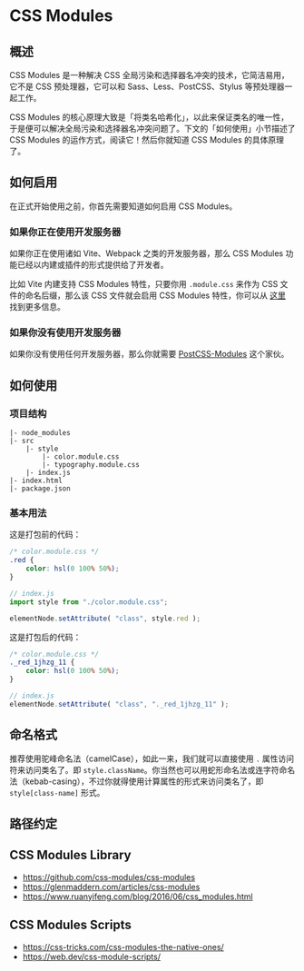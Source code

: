 # CSS Modules

## 概述

CSS Modules 是一种解决 CSS 全局污染和选择器名冲突的技术，它简洁易用，它不是 CSS 预处理器，它可以和 Sass、Less、PostCSS、Stylus 等预处理器一起工作。

CSS Modules 的核心原理大致是「将类名哈希化」，以此来保证类名的唯一性，于是便可以解决全局污染和选择器名冲突问题了。下文的「如何使用」小节描述了 CSS Modules 的运作方式，阅读它！然后你就知道 CSS Modules 的具体原理了。

## 如何启用

在正式开始使用之前，你首先需要知道如何启用 CSS Modules。

### 如果你正在使用开发服务器

如果你正在使用诸如 Vite、Webpack 之类的开发服务器，那么 CSS Modules 功能已经以内建或插件的形式提供给了开发者。

比如 Vite 内建支持 CSS Modules 特性，只要你用 `.module.css` 来作为 CSS 文件的命名后缀，那么该 CSS 文件就会启用 CSS Modules 特性，你可以从 [这里](https://vitejs.dev/guide/features.html#css-modules) 找到更多信息。

### 如果你没有使用开发服务器

如果你没有使用任何开发服务器，那么你就需要 [PostCSS-Modules](https://github.com/madyankin/postcss-modules) 这个家伙。

## 如何使用

### 项目结构

```
|- node_modules
|- src
    |- style
        |- color.module.css
        |- typography.module.css
    |- index.js
|- index.html
|- package.json
```

### 基本用法

这是打包前的代码：

```css
/* color.module.css */
.red {
    color: hsl(0 100% 50%);
}
```

```js
// index.js
import style from "./color.module.css";

elementNode.setAttribute( "class", style.red );
```

这是打包后的代码：

```css
/* color.module.css */
._red_1jhzg_11 {
    color: hsl(0 100% 50%);
}
```

```js
// index.js
elementNode.setAttribute( "class", "._red_1jhzg_11" );
```

## 命名格式

推荐使用驼峰命名法（camelCase），如此一来，我们就可以直接使用 `.` 属性访问符来访问类名了。即 `style.className`。你当然也可以用蛇形命名法或连字符命名法（kebab-casing），不过你就得使用计算属性的形式来访问类名了，即 `style[class-name]` 形式。

## 路径约定



## CSS Modules Library

- https://github.com/css-modules/css-modules
- https://glenmaddern.com/articles/css-modules
- https://www.ruanyifeng.com/blog/2016/06/css_modules.html

## CSS Modules Scripts

- https://css-tricks.com/css-modules-the-native-ones/
- https://web.dev/css-module-scripts/